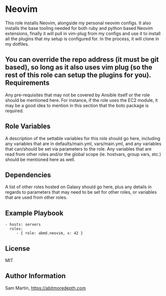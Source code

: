 Neovim
=========

This role installs Neovim, alongside my personal neovim configs.  It also installs the base tooling needed for both ruby and python based Neovim extensions, finally it will pull in vim-plug from my configs and use it to install all the plugins that my setup is configured for.  In the process, it will clone in my dotfiles.


You can override the repo address (it must be git based), so long as it also uses vim plug (so the rest of this role can setup the plugins for you).
Requirements
------------

Any pre-requisites that may not be covered by Ansible itself or the role should be mentioned here. For instance, if the role uses the EC2 module, it may be a good idea to mention in this section that the boto package is required.

Role Variables
--------------

A description of the settable variables for this role should go here, including any variables that are in defaults/main.yml, vars/main.yml, and any variables that can/should be set via parameters to the role. Any variables that are read from other roles and/or the global scope (ie. hostvars, group vars, etc.) should be mentioned here as well.

Dependencies
------------

A list of other roles hosted on Galaxy should go here, plus any details in regards to parameters that may need to be set for other roles, or variables that are used from other roles.

Example Playbook
----------------

    - hosts: servers
      roles:
         - { role: abmd.neovim, x: 42 }

License
-------

MIT

Author Information
------------------

Sam Martin, https://abitmoredepth.com
